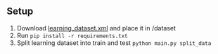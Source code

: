 ## Setup

1. Download [learning_dataset.xml](https://gitlab.fing.edu.uy/gsi/web-application-attacks-datasets/raw/master/ecml_pkdd/learning_dataset.xml) and place it in /dataset
1. Run `pip install -r requirements.txt`
1. Split learning dataset into train and test `python main.py split_data`